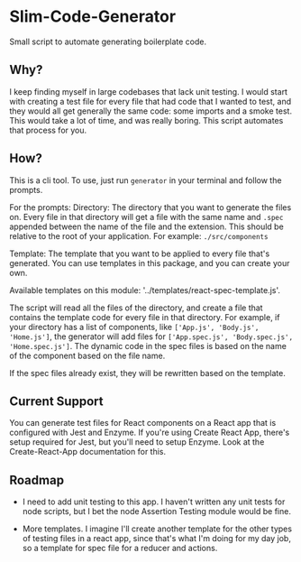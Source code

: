 # Slim-Code-Generator

Small script to automate generating boilerplate code.

## Why?
I keep finding myself in large codebases that lack unit testing. I would start with creating a test file for every file that had code that I wanted to test, and they would all get generally the same code: some imports and a smoke test. This would take a lot of time, and was really boring. This script automates that process for you.

## How?
This is a cli tool. To use, just run `generator` in your terminal and follow the prompts.

For the prompts:
Directory: The directory that you want to generate the files on. Every file in that directory will get a file with the same name and `.spec` appended between the name of the file and the extension. This should be relative to the root of your application. For example: `./src/components`

Template: The template that you want to be applied to every file that's generated. You can use templates in this package, and you can create your own.

Available templates on this module: '../templates/react-spec-template.js'.

The script will read all the files of the directory, and create a file that contains the template code for every file in that directory.  For example, if your directory has a list of components, like `['App.js', 'Body.js', 'Home.js']`, the generator will add files for `['App.spec.js', 'Body.spec.js', 'Home.spec.js']`. The dynamic code in the spec files is based on the name of the component based on the file name.

If the spec files already exist, they will be rewritten based on the template.

## Current Support
You can generate test files for React components on a React app that is configured with Jest and Enzyme. If you're using Create React App, there's setup required for Jest, but you'll need to setup Enzyme. Look at the Create-React-App documentation for this.

## Roadmap
- I need to add unit testing to this app. I haven't written any unit tests for node scripts, but I bet the node Assertion Testing module would be fine.

- More templates. I imagine I'll create another template for the other types of testing files in a react app, since that's what I'm doing for my day job, so a template for spec file for a reducer and actions.